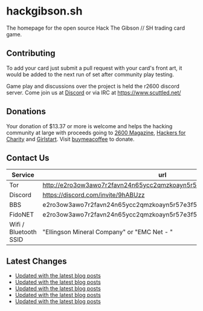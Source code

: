# hackgibson.sh
The homepage for the open source Hack The Gibson // SH trading card game.


## Contributing

To add your card just submit a pull request with your card's front art, it would be added to the next run of set after community play testing.

Game play and discussions over the project is held the r2600 discord server. Come join us at [Discord](https://discord.com/invite/9hABUzz) or via IRC at https://www.scuttled.net/


## Donations

Your donation of $13.37 or more is welcome and helps the hacking community at large with proceeds going to [2600 Magazine](https://2600.com/), [Hackers for Charity](https://hackersforcharity.org) and [Girlstart](https://girlstart.org).  Visit [buymeacoffee](https://www.buymeacoffee.com/hackgibson.sh) to donate.


## Contact Us

Service | url
-|-
Tor | http://e2ro3ow3awo7r2favn24n65ycc2qmzkoayn5r57e3f56nvjwdcgg32ad.onion
Discord | https://discord.com/invite/9hABUzz
BBS | e2ro3ow3awo7r2favn24n65ycc2qmzkoayn5r57e3f56nvjwdcgg32ad.onion:23
FidoNET | e2ro3ow3awo7r2favn24n65ycc2qmzkoayn5r57e3f56nvjwdcgg32ad.onion:24554
Wifi / Bluetooth SSID | "Ellingson Mineral Company" or "EMC Net - <fidonet address>"

## Latest Changes
<!-- BLOG-POST-LIST:START -->
- [Updated with the latest blog posts](https://github.com/DFW2600/hackgibson.sh/commit/ac91ca460e9e160f1bd879b4a1395b22def5a4bf)
- [Updated with the latest blog posts](https://github.com/DFW2600/hackgibson.sh/commit/be186de29726056a283a64fc29385d7b6193ece5)
- [Updated with the latest blog posts](https://github.com/DFW2600/hackgibson.sh/commit/e9060736b753d60a59da05752c180c3a532bb9b1)
- [Updated with the latest blog posts](https://github.com/DFW2600/hackgibson.sh/commit/dab191b549bf1f53e8ae4ae2a8fd5a98dc507b89)
- [Updated with the latest blog posts](https://github.com/DFW2600/hackgibson.sh/commit/4eaecb8b152594f14ad07e71dad21c89f3d9cc18)
<!-- BLOG-POST-LIST:END -->
